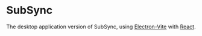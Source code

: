 # SubSync

The desktop application version of SubSync, using [Electron-Vite](https://electron-vite.org/) with [React](https://react.dev/).
